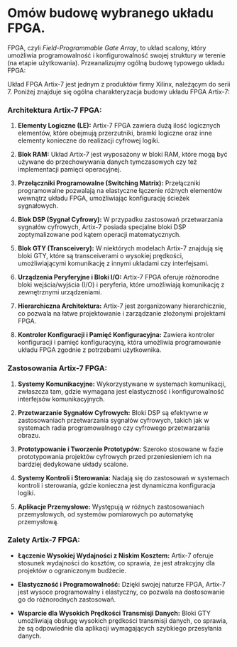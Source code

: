 # Omów budowę wybranego układu FPGA.

FPGA, czyli *Field-Programmable Gate Array*, to układ scalony, który umożliwia programowalność i konfigurowalność swojej struktury w terenie (na etapie użytkowania). Przeanalizujmy ogólną budowę typowego układu FPGA:

Układ FPGA Artix-7 jest jednym z produktów firmy Xilinx, należącym do serii 7. Poniżej znajduje się ogólna charakteryzacja budowy układu FPGA Artix-7:

### Architektura Artix-7 FPGA:

1. **Elementy Logiczne (LE):** Artix-7 FPGA zawiera dużą ilość logicznych elementów, które obejmują przerzutniki, bramki logiczne oraz inne elementy konieczne do realizacji cyfrowej logiki.

2. **Blok RAM:** Układ Artix-7 jest wyposażony w bloki RAM, które mogą być używane do przechowywania danych tymczasowych czy też implementacji pamięci operacyjnej.

3. **Przełączniki Programowalne (Switching Matrix):** Przełączniki programowalne pozwalają na elastyczne łączenie różnych elementów wewnątrz układu FPGA, umożliwiając konfigurację ścieżek sygnałowych.

4. **Blok DSP (Sygnał Cyfrowy):** W przypadku zastosowań przetwarzania sygnałów cyfrowych, Artix-7 posiada specjalne bloki DSP zoptymalizowane pod kątem operacji matematycznych.

5. **Blok GTY (Transceivery):** W niektórych modelach Artix-7 znajdują się bloki GTY, które są transceiverami o wysokiej prędkości, umożliwiającymi komunikację z innymi układami czy interfejsami.

6. **Urządzenia Peryferyjne i Bloki I/O:** Artix-7 FPGA oferuje różnorodne bloki wejścia/wyjścia (I/O) i peryferia, które umożliwiają komunikację z zewnętrznymi urządzeniami.

7. **Hierarchiczna Architektura:** Artix-7 jest zorganizowany hierarchicznie, co pozwala na łatwe projektowanie i zarządzanie złożonymi projektami FPGA.

8. **Kontroler Konfiguracji i Pamięć Konfiguracyjna:** Zawiera kontroler konfiguracji i pamięć konfiguracyjną, która umożliwia programowanie układu FPGA zgodnie z potrzebami użytkownika.

### Zastosowania Artix-7 FPGA:

1. **Systemy Komunikacyjne:** Wykorzystywane w systemach komunikacji, zwłaszcza tam, gdzie wymagana jest elastyczność i konfigurowalność interfejsów komunikacyjnych.

2. **Przetwarzanie Sygnałów Cyfrowych:** Bloki DSP są efektywne w zastosowaniach przetwarzania sygnałów cyfrowych, takich jak w systemach radia programowalnego czy cyfrowego przetwarzania obrazu.

3. **Prototypowanie i Tworzenie Prototypów:** Szeroko stosowane w fazie prototypowania projektów cyfrowych przed przeniesieniem ich na bardziej dedykowane układy scalone.

4. **Systemy Kontroli i Sterowania:** Nadają się do zastosowań w systemach kontroli i sterowania, gdzie konieczna jest dynamiczna konfiguracja logiki.

5. **Aplikacje Przemysłowe:** Występują w różnych zastosowaniach przemysłowych, od systemów pomiarowych po automatykę przemysłową.

### Zalety Artix-7 FPGA:

- **Łączenie Wysokiej Wydajności z Niskim Kosztem:**
  Artix-7 oferuje stosunek wydajności do kosztów, co sprawia, że jest atrakcyjny dla projektów o ograniczonym budżecie.

- **Elastyczność i Programowalność:**
  Dzięki swojej naturze FPGA, Artix-7 jest wysoce programowalny i elastyczny, co pozwala na dostosowanie go do różnorodnych zastosowań.

- **Wsparcie dla Wysokich Prędkości Transmisji Danych:**
  Bloki GTY umożliwiają obsługę wysokich prędkości transmisji danych, co sprawia, że są odpowiednie dla aplikacji wymagających szybkiego przesyłania danych.
